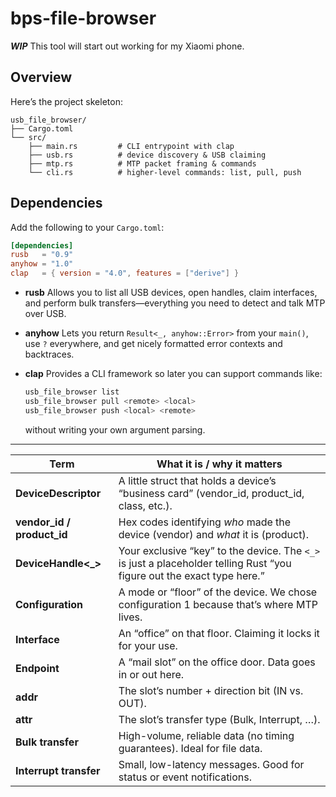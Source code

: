 # bps-file-browser
***WIP***
This tool will start out working for my Xiaomi phone.

## Overview

Here’s the project skeleton:

```plaintext
usb_file_browser/
├── Cargo.toml
└── src/
    ├── main.rs         # CLI entrypoint with clap
    ├── usb.rs          # device discovery & USB claiming
    ├── mtp.rs          # MTP packet framing & commands
    └── cli.rs          # higher-level commands: list, pull, push
```

## Dependencies

Add the following to your `Cargo.toml`:

```toml
[dependencies]
rusb   = "0.9"
anyhow = "1.0"
clap   = { version = "4.0", features = ["derive"] }
```

* **rusb**
  Allows you to list all USB devices, open handles, claim interfaces, and perform bulk transfers—everything you need to detect and talk MTP over USB.

* **anyhow**
  Lets you return `Result<_, anyhow::Error>` from your `main()`, use `?` everywhere, and get nicely formatted error contexts and backtraces.

* **clap**
  Provides a CLI framework so later you can support commands like:

  ```bash
  usb_file_browser list
  usb_file_browser pull <remote> <local>
  usb_file_browser push <local> <remote>
  ```

  without writing your own argument parsing.

---

| Term                         | What it is / why it matters                                                                                            |
| ---------------------------- | ---------------------------------------------------------------------------------------------------------------------- |
| **DeviceDescriptor**         | A little struct that holds a device’s “business card” (vendor\_id, product\_id, class, etc.).                          |
| **vendor\_id / product\_id** | Hex codes identifying *who* made the device (vendor) and *what* it is (product).                                       |
| **DeviceHandle<\_>**         | Your exclusive “key” to the device. The `<_>` is just a placeholder telling Rust “you figure out the exact type here.” |
| **Configuration**            | A mode or “floor” of the device. We chose configuration 1 because that’s where MTP lives.                              |
| **Interface**                | An “office” on that floor. Claiming it locks it for your use.                                                          |
| **Endpoint**                 | A “mail slot” on the office door. Data goes in or out here.                                                            |
| **addr**                     | The slot’s number + direction bit (IN vs. OUT).                                                                        |
| **attr**                     | The slot’s transfer type (Bulk, Interrupt, …).                                                                         |
| **Bulk transfer**            | High-volume, reliable data (no timing guarantees). Ideal for file data.                                                |
| **Interrupt transfer**       | Small, low-latency messages. Good for status or event notifications.                                                   |
